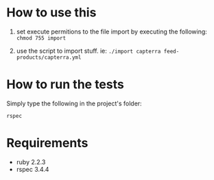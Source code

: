# How to use this

1. set execute permitions to the file import by executing the following:
```chmod 755 import```

2. use the script to import stuff. ie:
```./import capterra feed-products/capterra.yml```


# How to run the tests

Simply type the following in the project's folder:

```rspec```

# Requirements

* ruby 2.2.3
* rspec 3.4.4
